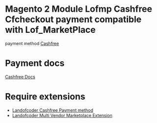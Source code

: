 # Magento 2 Module Lofmp Cashfree Cfcheckout payment compatible with Lof_MarketPlace
payment method [Cashfree](https://cashfree.com/)

# Payment docs
[Cashfree Docs](https://docs.cashfree.com/docs/)

# Require extensions

- [Landofcoder Cashfree Payment method](https://github.com/landofcoder/module-cfcheckout-payment-magento2)
- [Landofcoder Multi Vendor Marketplace Extension](https://landofcoder.com/magento-2-marketplace-extension.html/)